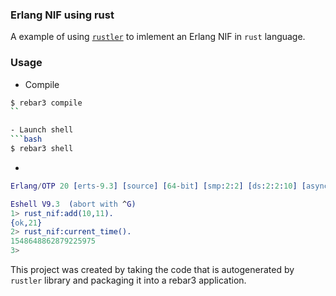 ### Erlang NIF using rust

A example of using [`rustler`](https://github.com/hansihe/rustler) to imlement an Erlang NIF in `rust` language.


### Usage
- Compile
```bash
$ rebar3 compile
``

- Launch shell
```bash
$ rebar3 shell
```

- 
```erlang
Erlang/OTP 20 [erts-9.3] [source] [64-bit] [smp:2:2] [ds:2:2:10] [async-threads:1] [hipe] [kernel-poll:false]

Eshell V9.3  (abort with ^G)
1> rust_nif:add(10,11).
{ok,21}
2> rust_nif:current_time().
1548648862879225975
3>
```

This project was created by taking the code that is autogenerated by `rustler` library and packaging it into a rebar3 application.
